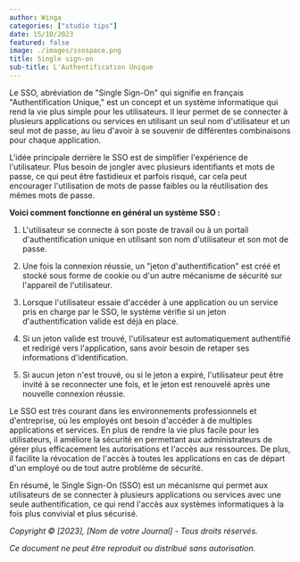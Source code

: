 ```yaml
---
author: Winga
categories: ["studio tips"]
date: 15/10/2023
featured: false
image: ./images/ssospace.png
title: Single sign-on
sub-title: L'Authentification Unique
---
```


Le SSO, abréviation de "Single Sign-On" qui signifie en français "Authentification Unique," est un concept et un système informatique qui rend la vie plus simple pour les utilisateurs. Il leur permet de se connecter à plusieurs applications ou services en utilisant un seul nom d'utilisateur et un seul mot de passe, au lieu d'avoir à se souvenir de différentes combinaisons pour chaque application.

L'idée principale derrière le SSO est de simplifier l'expérience de l'utilisateur. Plus besoin de jongler avec plusieurs identifiants et mots de passe, ce qui peut être fastidieux et parfois risqué, car cela peut encourager l'utilisation de mots de passe faibles ou la réutilisation des mêmes mots de passe.

__Voici comment fonctionne en général un système SSO :__

1. L'utilisateur se connecte à son poste de travail ou à un portail d'authentification unique en utilisant son nom d'utilisateur et son mot de passe.

2. Une fois la connexion réussie, un "jeton d'authentification" est créé et stocké sous forme de cookie ou d'un autre mécanisme de sécurité sur l'appareil de l'utilisateur.

3. Lorsque l'utilisateur essaie d'accéder à une application ou un service pris en charge par le SSO, le système vérifie si un jeton d'authentification valide est déjà en place.

4. Si un jeton valide est trouvé, l'utilisateur est automatiquement authentifié et redirigé vers l'application, sans avoir besoin de retaper ses informations d'identification.

5. Si aucun jeton n'est trouvé, ou si le jeton a expiré, l'utilisateur peut être invité à se reconnecter une fois, et le jeton est renouvelé après une nouvelle connexion réussie.

Le SSO est très courant dans les environnements professionnels et d'entreprise, où les employés ont besoin d'accéder à de multiples applications et services. En plus de rendre la vie plus facile pour les utilisateurs, il améliore la sécurité en permettant aux administrateurs de gérer plus efficacement les autorisations et l'accès aux ressources. De plus, il facilite la révocation de l'accès à toutes les applications en cas de départ d'un employé ou de tout autre problème de sécurité.

En résumé, le Single Sign-On (SSO) est un mécanisme qui permet aux utilisateurs de se connecter à plusieurs applications ou services avec une seule authentification, ce qui rend l'accès aux systèmes informatiques à la fois plus convivial et plus sécurisé.

*Copyright © [2023], [Nom de votre Journal] - Tous droits réservés.*

*Ce document ne peut être reproduit ou distribué sans autorisation.*